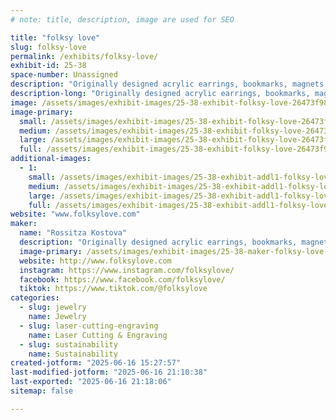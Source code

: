 ```yaml
---
# note: title, description, image are used for SEO

title: "folksy love"
slug: folksy-love
permalink: /exhibits/folksy-love/
exhibit-id: 25-38
space-number: Unassigned
description: "Originally designed acrylic earrings, bookmarks, magnets and hairclaws all made in Orlando."
description-long: "Originally designed acrylic earrings, bookmarks, magnets and hairclaws exhibited in a vintage mini Japanese kei truck. Every piece of jewelry is handmade right here in Orlando."
image: /assets/images/exhibit-images/25-38-exhibit-folksy-love-26473f98-3acd-446e-b037-93f9c6eca146-large.jpeg
image-primary: 
  small: /assets/images/exhibit-images/25-38-exhibit-folksy-love-26473f98-3acd-446e-b037-93f9c6eca146-small.jpeg
  medium: /assets/images/exhibit-images/25-38-exhibit-folksy-love-26473f98-3acd-446e-b037-93f9c6eca146-medium.jpeg
  large: /assets/images/exhibit-images/25-38-exhibit-folksy-love-26473f98-3acd-446e-b037-93f9c6eca146-large.jpeg
  full: /assets/images/exhibit-images/25-38-exhibit-folksy-love-26473f98-3acd-446e-b037-93f9c6eca146-full.jpeg
additional-images: 
  - 1:
    small: /assets/images/exhibit-images/25-38-exhibit-addl1-folksy-love-screen-shot-2025-06-16-at-3-24-47-pm-small.png
    medium: /assets/images/exhibit-images/25-38-exhibit-addl1-folksy-love-screen-shot-2025-06-16-at-3-24-47-pm-medium.png
    large: /assets/images/exhibit-images/25-38-exhibit-addl1-folksy-love-screen-shot-2025-06-16-at-3-24-47-pm-large.png
    full: /assets/images/exhibit-images/25-38-exhibit-addl1-folksy-love-screen-shot-2025-06-16-at-3-24-47-pm-full.png
website: "www.folksylove.com"
maker: 
  name: "Rossitza Kostova"
  description: "Originally designed acrylic earrings, bookmarks, magnets and hairclaws exhibited in a vintage mini Japanese kei truck."
  image-primary: /assets/images/exhibit-images/25-38-maker-folksy-love-48f0909e-8b6e-4bce-ac4c-adce982b3a99-medium.jpeg
  website: http://www.folksylove.com
  instagram: https://www.instagram.com/folksylove/
  facebook: https://www.facebook.com/folksylove/
  tiktok: https://www.tiktok.com/@folksylove
categories: 
  - slug: jewelry
    name: Jewelry
  - slug: laser-cutting-engraving
    name: Laser Cutting & Engraving
  - slug: sustainability
    name: Sustainability
created-jotform: "2025-06-16 15:27:57"
last-modified-jotform: "2025-06-16 21:10:38"
last-exported: "2025-06-16 21:18:06"
sitemap: false

---
```

